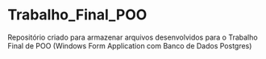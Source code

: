 # Trabalho_Final_POO
Repositório criado para armazenar arquivos desenvolvidos para o Trabalho Final de POO (Windows Form Application com Banco de Dados Postgres)
